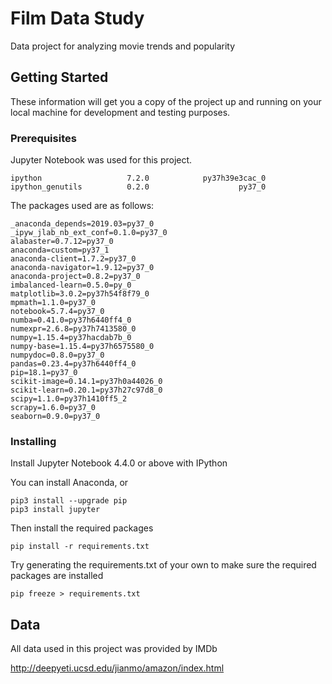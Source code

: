 # Film Data Study

Data project for analyzing movie trends and popularity


## Getting Started

These information will get you a copy of the project up and running on your local machine for development and testing purposes.

### Prerequisites

Jupyter Notebook was used for this project.
```
ipython                   7.2.0            py37h39e3cac_0  
ipython_genutils          0.2.0                    py37_0  
```

The packages used are as follows:

```
_anaconda_depends=2019.03=py37_0
_ipyw_jlab_nb_ext_conf=0.1.0=py37_0
alabaster=0.7.12=py37_0
anaconda=custom=py37_1
anaconda-client=1.7.2=py37_0
anaconda-navigator=1.9.12=py37_0
anaconda-project=0.8.2=py37_0
imbalanced-learn=0.5.0=py_0
matplotlib=3.0.2=py37h54f8f79_0
mpmath=1.1.0=py37_0
notebook=5.7.4=py37_0
numba=0.41.0=py37h6440ff4_0
numexpr=2.6.8=py37h7413580_0
numpy=1.15.4=py37hacdab7b_0
numpy-base=1.15.4=py37h6575580_0
numpydoc=0.8.0=py37_0
pandas=0.23.4=py37h6440ff4_0
pip=18.1=py37_0
scikit-image=0.14.1=py37h0a44026_0
scikit-learn=0.20.1=py37h27c97d8_0
scipy=1.1.0=py37h1410ff5_2
scrapy=1.6.0=py37_0
seaborn=0.9.0=py37_0
```

### Installing

Install Jupyter Notebook 4.4.0 or above with IPython

You can install Anaconda, or

```
pip3 install --upgrade pip
pip3 install jupyter
```

Then install the required packages

```
pip install -r requirements.txt 
```

Try generating the requirements.txt of your own to make sure the required packages are installed

```
pip freeze > requirements.txt
```


## Data

All data used in this project was provided by IMDb

http://deepyeti.ucsd.edu/jianmo/amazon/index.html



